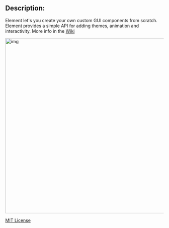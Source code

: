 ## Description:

Element let's you create your own custom GUI components from scratch. Element provides a simple API for adding themes, animation and interactivity. More info in the [Wiki](https://github.com/eonist/Element/wiki) 

<img width="558" alt="img" src="https://dl.dropboxusercontent.com/u/2559476/gitsync_take_3.mov.gif">

[MIT License](http://opensource.org/licenses/MIT)
